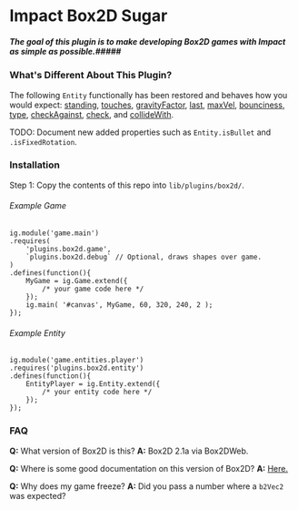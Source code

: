 Impact Box2D Sugar
==========

##### The goal of this plugin is to make developing Box2D games with Impact as simple as possible.#####

### What's Different About This Plugin? ###

The following `Entity` functionally has been restored and behaves how you would expect:
[standing](http://impactjs.com/documentation/class-reference/entity#standing),
[touches](http://impactjs.com/documentation/class-reference/entity#touches),
[gravityFactor](http://impactjs.com/documentation/class-reference/entity#gravityfactor),
[last](http://impactjs.com/documentation/class-reference/entity#last-x-last-y),
[maxVel](http://impactjs.com/documentation/class-reference/entity#maxvel-x-maxvel-y),
[bounciness](http://impactjs.com/documentation/class-reference/entity#bounciness),
[type](http://impactjs.com/documentation/class-reference/entity#type),
[checkAgainst](http://impactjs.com/documentation/class-reference/entity#checkagainst),
[check](http://impactjs.com/documentation/class-reference/entity#check),
and [collideWith](http://impactjs.com/documentation/class-reference/entity#collidewith).

TODO: Document new added properties such as `Entity.isBullet` and `.isFixedRotation`.

### Installation ###

Step 1: Copy the contents of this repo into `lib/plugins/box2d/`.

###### Example Game ######
```
ig.module('game.main')
.requires(
    'plugins.box2d.game',
    `plugins.box2d.debug` // Optional, draws shapes over game.
)
.defines(function(){
    MyGame = ig.Game.extend({
        /* your game code here */
    });
    ig.main( '#canvas', MyGame, 60, 320, 240, 2 );
});
```

###### Example Entity ######
```
ig.module('game.entities.player')
.requires('plugins.box2d.entity')
.defines(function(){
    EntityPlayer = ig.Entity.extend({
        /* your entity code here */
    });
});
```

### FAQ ###

**Q:** What version of Box2D is this?
**A:** Box2D 2.1a via Box2DWeb.

**Q:** Where is some good documentation on this version of Box2D?
**A:** [Here.](http://www.box2dflash.org/docs/2.1a/reference/)

**Q:** Why does my game freeze?
**A:** Did you pass a number where a `b2Vec2` was expected?

